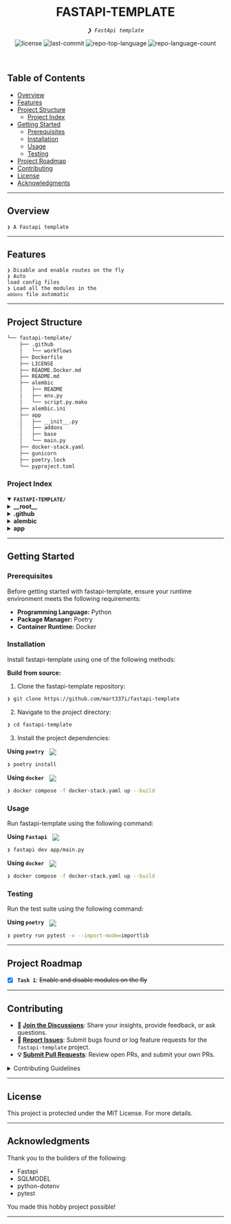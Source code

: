 <p align="center"><h1 align="center">FASTAPI-TEMPLATE</h1></p>
<p align="center">
	<em><code>❯ FastApi template</code></em>
</p>
<p align="center">
	<img src="https://img.shields.io/github/license/mart337i/fastapi-template?style=default&logo=opensourceinitiative&logoColor=white&color=0080ff" alt="license">
	<img src="https://img.shields.io/github/last-commit/mart337i/fastapi-template?style=default&logo=git&logoColor=white&color=0080ff" alt="last-commit">
	<img src="https://img.shields.io/github/languages/top/mart337i/fastapi-template?style=default&color=0080ff" alt="repo-top-language">
	<img src="https://img.shields.io/github/languages/count/mart337i/fastapi-template?style=default&color=0080ff" alt="repo-language-count">
</p>
<p align="center"><!-- default option, no dependency badges. -->
</p>
<p align="center">
	<!-- default option, no dependency badges. -->
</p>
<br>

##  Table of Contents

- [ Overview](#-overview)
- [ Features](#-features)
- [ Project Structure](#-project-structure)
  - [ Project Index](#-project-index)
- [ Getting Started](#-getting-started)
  - [ Prerequisites](#-prerequisites)
  - [ Installation](#-installation)
  - [ Usage](#-usage)
  - [ Testing](#-testing)
- [ Project Roadmap](#-project-roadmap)
- [ Contributing](#-contributing)
- [ License](#-license)
- [ Acknowledgments](#-acknowledgments)

---

##  Overview

<code>❯ A Fastapi template</code>

---

##  Features

<code>❯ Disable and enable routes on the fly</code> <br>
<code>❯ Auto load config files</code> <br>
<code>❯ Load all the modules in the `addons` file automatic </code> <br>


---

##  Project Structure

```sh
└── fastapi-template/
    ├── .github
    │   └── workflows
    ├── Dockerfile
    ├── LICENSE
    ├── README.Docker.md
    ├── README.md
    ├── alembic
    │   ├── README
    │   ├── env.py
    │   └── script.py.mako
    ├── alembic.ini
    ├── app
    │   ├── __init__.py
    │   ├── addons
    │   ├── base
    │   └── main.py
    ├── docker-stack.yaml
    ├── gunicorn
    ├── poetry.lock
    └── pyproject.toml
```


###  Project Index
<details open>
	<summary><b><code>FASTAPI-TEMPLATE/</code></b></summary>
	<details> <!-- __root__ Submodule -->
		<summary><b>__root__</b></summary>
		<blockquote>
			<table>
			<tr>
				<td><b><a href='https://github.com/mart337i/fastapi-template/blob/master/alembic.ini'>alembic.ini</a></b></td>
				<td><code>❯ REPLACE-ME</code></td>
			</tr>
			<tr>
				<td><b><a href='https://github.com/mart337i/fastapi-template/blob/master/docker-stack.yaml'>docker-stack.yaml</a></b></td>
				<td><code>❯ REPLACE-ME</code></td>
			</tr>
			<tr>
				<td><b><a href='https://github.com/mart337i/fastapi-template/blob/master/gunicorn'>gunicorn</a></b></td>
				<td><code>❯ REPLACE-ME</code></td>
			</tr>
			<tr>
				<td><b><a href='https://github.com/mart337i/fastapi-template/blob/master/pyproject.toml'>pyproject.toml</a></b></td>
				<td><code>❯ REPLACE-ME</code></td>
			</tr>
			<tr>
				<td><b><a href='https://github.com/mart337i/fastapi-template/blob/master/Dockerfile'>Dockerfile</a></b></td>
				<td><code>❯ REPLACE-ME</code></td>
			</tr>
			</table>
		</blockquote>
	</details>
	<details> <!-- .github Submodule -->
		<summary><b>.github</b></summary>
		<blockquote>
			<details>
				<summary><b>workflows</b></summary>
				<blockquote>
					<table>
					<tr>
						<td><b><a href='https://github.com/mart337i/fastapi-template/blob/master/.github/workflows/pipeline.yaml'>pipeline.yaml</a></b></td>
						<td><code>❯ REPLACE-ME</code></td>
					</tr>
					</table>
				</blockquote>
			</details>
		</blockquote>
	</details>
	<details> <!-- alembic Submodule -->
		<summary><b>alembic</b></summary>
		<blockquote>
			<table>
			<tr>
				<td><b><a href='https://github.com/mart337i/fastapi-template/blob/master/alembic/script.py.mako'>script.py.mako</a></b></td>
				<td><code>❯ REPLACE-ME</code></td>
			</tr>
			<tr>
				<td><b><a href='https://github.com/mart337i/fastapi-template/blob/master/alembic/env.py'>env.py</a></b></td>
				<td><code>❯ REPLACE-ME</code></td>
			</tr>
			</table>
		</blockquote>
	</details>
	<details> <!-- app Submodule -->
		<summary><b>app</b></summary>
		<blockquote>
			<table>
			<tr>
				<td><b><a href='https://github.com/mart337i/fastapi-template/blob/master/app/main.py'>main.py</a></b></td>
				<td><code>❯ REPLACE-ME</code></td>
			</tr>
			</table>
			<details>
				<summary><b>base</b></summary>
				<blockquote>
					<table>
					<tr>
						<td><b><a href='https://github.com/mart337i/fastapi-template/blob/master/app/base/api_init.py'>api_init.py</a></b></td>
						<td><code>❯ REPLACE-ME</code></td>
					</tr>
					<tr>
						<td><b><a href='https://github.com/mart337i/fastapi-template/blob/master/app/base/logger.py'>logger.py</a></b></td>
						<td><code>❯ REPLACE-ME</code></td>
					</tr>
					<tr>
						<td><b><a href='https://github.com/mart337i/fastapi-template/blob/master/app/base/utils.py'>utils.py</a></b></td>
						<td><code>❯ REPLACE-ME</code></td>
					</tr>
					<tr>
						<td><b><a href='https://github.com/mart337i/fastapi-template/blob/master/app/base/module.py'>module.py</a></b></td>
						<td><code>❯ REPLACE-ME</code></td>
					</tr>
					<tr>
						<td><b><a href='https://github.com/mart337i/fastapi-template/blob/master/app/base/db.py'>db.py</a></b></td>
						<td><code>❯ REPLACE-ME</code></td>
					</tr>
					</table>
					<details>
						<summary><b>routing_utils</b></summary>
						<blockquote>
							<table>
							<tr>
								<td><b><a href='https://github.com/mart337i/fastapi-template/blob/master/app/base/routing_utils/routing.py'>routing.py</a></b></td>
								<td><code>❯ REPLACE-ME</code></td>
							</tr>
							</table>
						</blockquote>
					</details>
					<details>
						<summary><b>auth</b></summary>
						<blockquote>
							<table>
							<tr>
								<td><b><a href='https://github.com/mart337i/fastapi-template/blob/master/app/base/auth/auth.py'>auth.py</a></b></td>
								<td><code>❯ REPLACE-ME</code></td>
							</tr>
							</table>
						</blockquote>
					</details>
					<details>
						<summary><b>models</b></summary>
						<blockquote>
							<table>
							<tr>
								<td><b><a href='https://github.com/mart337i/fastapi-template/blob/master/app/base/models/auth.py'>auth.py</a></b></td>
								<td><code>❯ REPLACE-ME</code></td>
							</tr>
							</table>
						</blockquote>
					</details>
				</blockquote>
			</details>
			<details>
				<summary><b>addons</b></summary>
				<blockquote>
					<details>
						<summary><b>template_module</b></summary>
						<blockquote>
							<table>
							<tr>
								<td><b><a href='https://github.com/mart337i/fastapi-template/blob/master/app/addons/template_module/__manifest__.py'>__manifest__.py</a></b></td>
								<td><code>❯ REPLACE-ME</code></td>
							</tr>
							</table>
							<details>
								<summary><b>routes</b></summary>
								<blockquote>
									<table>
									<tr>
										<td><b><a href='https://github.com/mart337i/fastapi-template/blob/master/app/addons/template_module/routes/route.py'>route.py</a></b></td>
										<td><code>❯ REPLACE-ME</code></td>
									</tr>
									</table>
								</blockquote>
							</details>
						</blockquote>
					</details>
				</blockquote>
			</details>
		</blockquote>
	</details>
</details>

---
##  Getting Started

###  Prerequisites

Before getting started with fastapi-template, ensure your runtime environment meets the following requirements:

- **Programming Language:** Python
- **Package Manager:** Poetry
- **Container Runtime:** Docker


###  Installation

Install fastapi-template using one of the following methods:

**Build from source:**

1. Clone the fastapi-template repository:
```sh
❯ git clone https://github.com/mart337i/fastapi-template
```

2. Navigate to the project directory:
```sh
❯ cd fastapi-template
```

3. Install the project dependencies:


**Using `poetry`** &nbsp; [<img align="center" src="https://img.shields.io/endpoint?url=https://python-poetry.org/badge/v0.json" />](https://python-poetry.org/)

```sh
❯ poetry install
```


**Using `docker`** &nbsp; [<img align="center" src="https://img.shields.io/badge/Docker-2CA5E0.svg?style={badge_style}&logo=docker&logoColor=white" />](https://www.docker.com/)

```sh
❯ docker compose -f docker-stack.yaml up --build
```




###  Usage
Run fastapi-template using the following command:

**Using `Fastapi`** &nbsp; [<img align="center" src="https://img.shields.io/endpoint?url=https://python-poetry.org/badge/v0.json" />](https://python-poetry.org/)

```sh
❯ fastapi dev app/main.py 
```


**Using `docker`** &nbsp; [<img align="center" src="https://img.shields.io/badge/Docker-2CA5E0.svg?style={badge_style}&logo=docker&logoColor=white" />](https://www.docker.com/)

```sh
❯ docker compose -f docker-stack.yaml up --build
```


###  Testing
Run the test suite using the following command:

**Using `poetry`** &nbsp; [<img align="center" src="https://img.shields.io/endpoint?url=https://python-poetry.org/badge/v0.json" />](https://python-poetry.org/)

```sh
❯ poetry run pytest -v --import-mode=importlib
```


---
##  Project Roadmap

- [X] **`Task 1`**: <strike>Enable and disable modules on the fly</strike>

---

##  Contributing

- **💬 [Join the Discussions](https://github.com/mart337i/fastapi-template/discussions)**: Share your insights, provide feedback, or ask questions.
- **🐛 [Report Issues](https://github.com/mart337i/fastapi-template/issues)**: Submit bugs found or log feature requests for the `fastapi-template` project.
- **💡 [Submit Pull Requests](https://github.com/mart337i/fastapi-template/blob/main/CONTRIBUTING.md)**: Review open PRs, and submit your own PRs.

<details closed>
<summary>Contributing Guidelines</summary>

1. **Fork the Repository**: Start by forking the project repository to your github account.
2. **Clone Locally**: Clone the forked repository to your local machine using a git client.
   ```sh
   git clone https://github.com/mart337i/fastapi-template
   ```
3. **Create a New Branch**: Always work on a new branch, giving it a descriptive name.
   ```sh
   git checkout -b new-feature-x
   ```
4. **Make Your Changes**: Develop and test your changes locally.
5. **Commit Your Changes**: Commit with a clear message describing your updates.
   ```sh
   git commit -m 'Implemented new feature x.'
   ```
6. **Push to github**: Push the changes to your forked repository.
   ```sh
   git push origin new-feature-x
   ```
7. **Submit a Pull Request**: Create a PR against the original project repository. Clearly describe the changes and their motivations.
8. **Review**: Once your PR is reviewed and approved, it will be merged into the main branch. Congratulations on your contribution!
</details>

---

##  License

This project is protected under the MIT License. For more details.

---

##  Acknowledgments
Thank you to the builders of the following: 

- Fastapi
- SQLMODEL
- python-dotenv
- pytest

You made this hobby project possible! 

---
